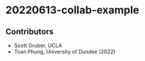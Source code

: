 # 20220613-collab-example

## Contributors
- Scott Gruber, UCLA
- Toan Phung, University of Dundee (2022)

